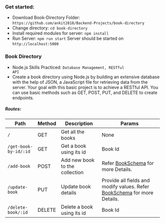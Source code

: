 
### Get started:

- Download Book-Directory Folder: `https://github.com/ankit2818/Backend-Projects/book-directory`
- Change directory: `cd book-directory`
- Install required modules for server: `npm install`
- Run Server: `npm run start`
  Server should be started on `http://localhost:5000`

### Book Directory
- Node.js Skills Practiced: <code>Database Management, RESTful API</code>
- Create a book directory using Node.js by building an extensive database with the help of JSON, a JavaScript file for retrieving data from the server. Your goal with this basic project is to achieve a RESTful API. You can use basic methods such as GET, POST, PUT, and DELETE to create endpoints.


##### Routes:
| Path  | Method | Description | Params |
| ------------- | ------------- | ------------- | ------------- | 
| <code>/</code>  | GET  | Get all the books | None |
| <code>/get-book-by-id/:id</code>  | GET  | Get a book using its id | Book Id |
| <code>/add-book</code>  | POST  | Add new book to the collection | Refer [BookSchema](/book-directory/models/Books.js) for more Details. |
| <code>/update-book</code>  | PUT  | Update book details | Provide all fields and modify values. Refer [BookSchema](/book-directory/models/Books.js) for more Details. |
| <code>/delete-book/:id</code>  | DELETE  | Delete a book using its id | Book Id |